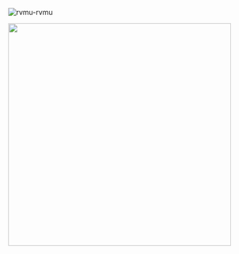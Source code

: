 <p align="left"> <img src="blob:https://imgur.com/56666f92-a2b2-4bc0-97f7-c47e5d7ebaf5" alt="rvmu-rvmu" /> </p>
<img style="height: 450px; weight: 150px" src="https://i.imgur.com/GcyuwL6.jpeg">

